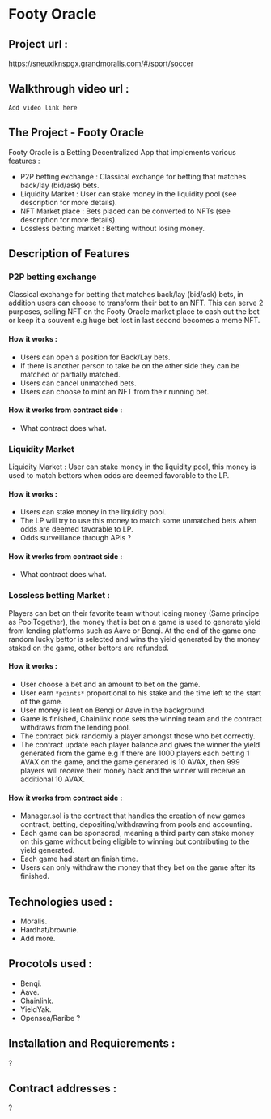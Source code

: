 # Footy Oracle

## Project url :

https://sneuxiknspgx.grandmoralis.com/#/sport/soccer

## Walkthrough video url : 

`Add video link here`

## The Project - Footy Oracle

 Footy Oracle is a Betting Decentralized App that implements various features : 
 - P2P betting exchange : Classical exchange for betting that matches back/lay (bid/ask) bets.
 - Liquidity Market : User can stake money in the liquidity pool (see description for more details).
 - NFT Market place : Bets placed can be converted to NFTs (see description for more details).
 - Lossless betting market : Betting without losing money.
 

## Description of Features

### P2P betting exchange 
Classical exchange for betting that matches back/lay (bid/ask) bets, in addition users can choose to transform their bet to an NFT. This can serve 2 purposes, selling NFT on the Footy Oracle market place to cash out the bet or keep it a souvent e.g huge bet lost in last second becomes a meme NFT.

#### How it works : 
- Users can open a position for Back/Lay bets.
- If there is another person to take be on the other side they can be matched or partially matched.
- Users can cancel unmatched bets.
- Users can choose to mint an NFT from their running bet.

#### How it works from contract side : 
- What contract does what.



### Liquidity Market
Liquidity Market : User can stake money in the liquidity pool, this money is used to match bettors when odds are deemed favorable to the LP.

#### How it works : 
- Users can stake money in the liquidity pool.
- The LP will try to use this money to match some unmatched bets when odds are deemed favorable to LP.
- Odds surveillance through APIs ?

#### How it works from contract side : 
- What contract does what.




### Lossless betting Market :
Players can bet on their favorite team without losing money (Same principe as PoolTogether), the money that is bet on a game is used to generate yield from lending platforms such as Aave or Benqi. At the end of the game one random lucky bettor is selected and wins the yield generated by the money staked on the game, other bettors are refunded.

#### How it works : 
- User choose a bet and an amount to bet on the game.
- User earn `*points*` proportional to his stake and the time left to the start of the game.
- User money is lent on Benqi or Aave in the background.
- Game is finished, Chainlink node sets the winning team and the contract withdraws from the lending pool.
- The contract pick randomly a player amongst those who bet correctly.
- The contract update each player balance and gives the winner the yield generated from the game e.g if there are 1000 players each betting 1 AVAX on the game, and the game generated is 10 AVAX, then 999 players will receive their money back and the winner will receive an additional 10 AVAX.

#### How it works from contract side :
- Manager.sol is the contract that handles the creation of new games contract, betting, depositing/withdrawing from pools and accounting.
- Each game can be sponsored, meaning a third party can stake money on this game without being eligible to winning but contributing to the yield generated.
- Each game had start an finish time.
- Users can only withdraw the money that they bet on the game after its finished.

## Technologies used :
- Moralis.
- Hardhat/brownie.
- Add more.

## Procotols used :
- Benqi.
- Aave.
- Chainlink.
- YieldYak.
- Opensea/Raribe ?

## Installation and Requierements :
?

## Contract addresses :
 ?



    
